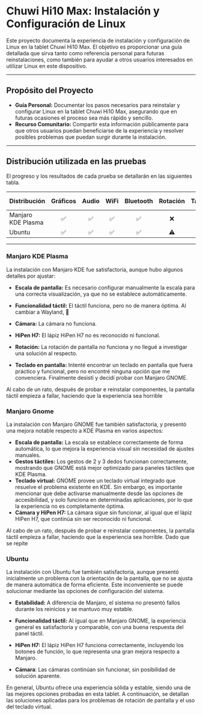 # **Chuwi Hi10 Max: Instalación y Configuración de Linux**

Este proyecto documenta la experiencia de instalación y configuración de Linux en la tablet Chuwi Hi10 Max. El objetivo es proporcionar una guía detallada que sirva tanto como referencia personal para futuras reinstalaciones, como también para ayudar a otros usuarios interesados en utilizar Linux en este dispositivo.

---

## **Propósito del Proyecto**

- **Guía Personal:** Documentar los pasos necesarios para reinstalar y configurar Linux en la tablet Chuwi Hi10 Max, asegurando que en futuras ocasiones el proceso sea más rápido y sencillo.
- **Recurso Comunitario:** Compartir esta información públicamente para que otros usuarios puedan beneficiarse de la experiencia y resolver posibles problemas que puedan surgir durante la instalación.

---

## **Distribución utilizada en las pruebas**

El progreso y los resultados de cada prueba se detallarán en las siguientes tabla.

| Distribución         | Gráficos | Audio | WiFi | Bluetooth | Rotación | Táctil | Cámaras | HiPen H7 |
|----------------------|----------|-------|------|-----------|----------|--------|--------|----------|
| Manjaro KDE Plasma   |<div align="center">✅</div>|<div align="center">✅</div>|<div align="center">✅</div>|<div align="center">✅</div>|<div align="center">❌</div>|<div align="center">✅</div>|<div align="center">❌</div>|<div align="center">❌</div>|
| Ubuntu               |<div align="center">✅</div>|<div align="center">✅</div>|<div align="center">✅</div>|<div align="center">✅</div>|<div align="center">⚠️</div>|<div align="center">✅</div>|<div align="center">❌</div>|<div align="center">✅</div>|

---

### Manjaro KDE Plasma

La instalación con Manjaro KDE fue satisfactoria, aunque hubo algunos detalles por ajustar:

- **Escala de pantalla:** Es necesario configurar manualmente la escala para una correcta visualización, ya que no se establece automáticamente.

- **Funcionalidad táctil:** El táctil funciona, pero no de manera óptima. Al cambiar a Wayland, 

- **Cámara:** La cámara no funciona.

- **HiPen H7:** El lápiz HiPen H7 no es reconocido ni funcional.

- **Rotación:** La rotación de pantalla no funciona y no llegué a investigar una solución al respecto.

- **Teclado en pantalla:** Intenté encontrar un teclado en pantalla que fuera práctico y funcional, pero no encontré ninguna opción que me convenciera. Finalmente desistí y decidí probar con Manjaro GNOME.

Al cabo de un rato, después de probar e reinstalar componentes, la pantalla táctil empieza a fallar, haciendo que la experiencia sea horrible

### Manjaro Gnome
La instalación con Manjaro GNOME fue también satisfactoria, y presentó una mejora notable respecto a KDE Plasma en varios aspectos:
- **Escala de pantalla:** La escala se establece correctamente de forma automática, lo que mejora la experiencia visual sin necesidad de ajustes manuales.
- **Gestos táctiles:** Los gestos de 2 y 3 dedos funcionan correctamente, mostrando que GNOME está mejor optimizado para paneles táctiles que KDE Plasma.
- **Teclado virtual:** GNOME provee un teclado virtual integrado que resuelve el problema existente en KDE. Sin embargo, es importante mencionar que debe activarse manualmente desde las opciones de accesibilidad, y solo funciona en determinadas aplicaciones, por lo que la experiencia no es completamente óptima.
- **Cámara y HiPen H7:** La cámara sigue sin funcionar, al igual que el lápiz HiPen H7, que continúa sin ser reconocido ni funcional.

Al cabo de un rato, después de probar e reinstalar componentes, la pantalla táctil empieza a fallar, haciendo que la experiencia sea horrible.
Dado que se repite

### Ubuntu 

La instalación con Ubuntu fue también satisfactoria, aunque presentó inicialmente un problema con la orientación de la pantalla, que no se ajusta de manera automática de forma eficiente. Este inconveniente se puede solucionar mediante las opciones de configuración del sistema.

- **Estabilidad:** A diferencia de Manjaro, el sistema no presentó fallos durante los reinicios y se mantuvo muy estable.

- **Funcionalidad táctil:** Al igual que en Manjaro GNOME, la experiencia general es satisfactoria y comparable, con una buena respuesta del panel táctil.

- **HiPen H7:** El lápiz HiPen H7 funciona correctamente, incluyendo los botones de función, lo que representa una gran mejora respecto a Manjaro.

- **Cámara**: Las cámaras continúan sin funcionar, sin posibilidad de solución aparente.

En general, Ubuntu ofrece una experiencia sólida y estable, siendo una de las mejores opciones probadas en esta tablet. A continuación, se detallan las soluciones aplicadas para los problemas de rotación de pantalla y el uso del teclado virtual.